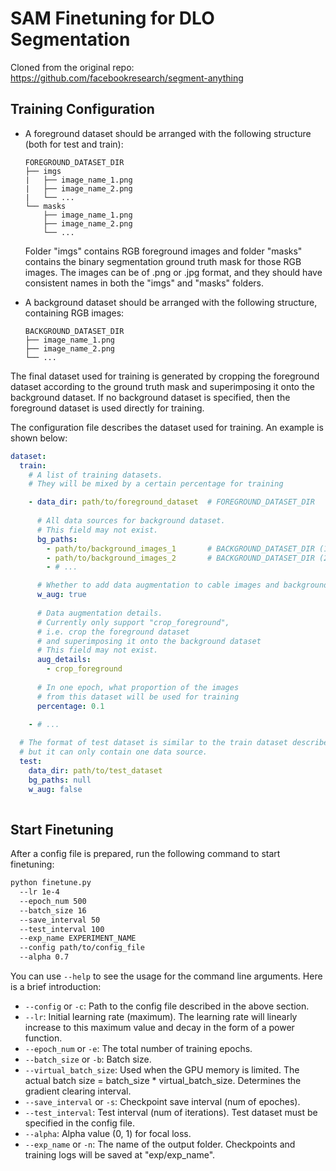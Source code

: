 # SAM Finetuning for DLO Segmentation

Cloned from the original repo: https://github.com/facebookresearch/segment-anything


## Training Configuration

- A foreground dataset should be arranged with the following structure (both for test and train):

  ```
  FOREGROUND_DATASET_DIR
  ├── imgs
  |   ├── image_name_1.png
  |   ├── image_name_2.png
  |   └── ...
  └── masks
      ├── image_name_1.png
      ├── image_name_2.png
      └── ...
  ```

  Folder "imgs" contains RGB foreground images and folder "masks" contains the binary segmentation ground truth mask for those RGB images. The images can be of .png or .jpg format, and they should have consistent names in both the "imgs" and "masks" folders.

- A background dataset should be arranged with the following structure, containing RGB images:
  
  ```
  BACKGROUND_DATASET_DIR
  ├── image_name_1.png
  ├── image_name_2.png
  └── ...
  ```

The final dataset used for training is generated by cropping the foreground dataset according to the ground truth mask and superimposing it onto the background dataset. If no background dataset is specified, then the foreground dataset is used directly for training.


The configuration file describes the dataset used for training. An example is shown below:

```yaml
dataset:
  train:
    # A list of training datasets. 
    # They will be mixed by a certain percentage for training

    - data_dir: path/to/foreground_dataset  # FOREGROUND_DATASET_DIR
      
      # All data sources for background dataset.
      # This field may not exist.
      bg_paths:
        - path/to/background_images_1       # BACKGROUND_DATASET_DIR (1)
        - path/to/background_images_2       # BACKGROUND_DATASET_DIR (2)
        - # ...

      # Whether to add data augmentation to cable images and backgrounds.
      w_aug: true        
      
      # Data augmentation details.
      # Currently only support "crop_foreground", 
      # i.e. crop the foreground dataset 
      # and superimposing it onto the background dataset
      # This field may not exist.
      aug_details:
        - crop_foreground
      
      # In one epoch, what proportion of the images 
      # from this dataset will be used for training
      percentage: 0.1
    
    - # ...

  # The format of test dataset is similar to the train dataset described above, 
  # but it can only contain one data source.
  test:
    data_dir: path/to/test_dataset
    bg_paths: null
    w_aug: false
  
```

## Start Finetuning
After a config file is prepared, run the following command to start finetuning:

```bash
python finetune.py 
  --lr 1e-4 
  --epoch_num 500 
  --batch_size 16 
  --save_interval 50 
  --test_interval 100 
  --exp_name EXPERIMENT_NAME
  --config path/to/config_file
  --alpha 0.7
```

You can use ```--help``` to see the usage for the command line arguments. Here is a brief introduction:

- ```--config``` or ```-c```: Path to the config file described in the above section.
- ```--lr```: Initial learning rate (maximum). The learning rate will linearly increase to this maximum value and decay in the form of a power function.
- ```--epoch_num``` or ```-e```: The total number of training epochs.
- ```--batch_size``` or ```-b```: Batch size.
- ```--virtual_batch_size```: Used when the GPU memory is limited. The actual batch size = batch_size * virtual_batch_size. Determines the gradient clearing interval.
- ```--save_interval``` or ```-s```: Checkpoint save interval (num of epoches).
- ```--test_interval```: Test interval (num of iterations). Test dataset must be specified in the config file.
- ```--alpha```: Alpha value (0, 1) for focal loss.
- ```--exp_name``` or ```-n```: The name of the output folder. Checkpoints and training logs will be saved at "exp/exp_name".